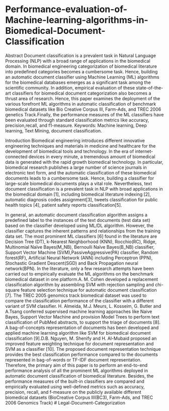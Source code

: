 # Performance-evaluation-of-Machine-learning-algorithms-in-Biomedical-Document-Classification

Abstract
Document classification is a prevalent task in Natural Language Processing (NLP) with a broad range of applications in the biomedical domain. In biomedical engineering categorization of biomedical literature into predefined categories becomes a cumbersome task. Hence, building an automatic document classifier using Machine Learning (ML) algorithms for the biomedical databases emerges as a significant task among the scientific community. In addition, empirical evaluation of these state-of-the-art classifiers for biomedical document categorization also becomes a thrust area of research. Hence, this paper examines the deployment of the various forefront ML algorithms in automatic classification of benchmark biomedical datasets like Bio Creative Corpus III, Farm-Ads, and TREC 2006 genetics Track.Finally, the performance measures of the ML classifiers have been evaluated through standard classification metrics like accuracy, precision,recall, and f1-measure.
Keywords: Machine learning, Deep learning, Text Mining, document classification.

Introduction
Biomedical engineering introduces different innovative engineering techniques and materials in medicine and healthcare for the development of biomedical tools and technology. In the era of internet-connected devices in every minute, a tremendous amount of biomedical data is generated with the rapid growth biomedical technology. In particular, biomedical research publishes a large number of science journals in electronic text form, and the automatic classification of these biomedical documents leads to a cumbersome task. Hence, building a classifier for large-scale biomedical documents plays a vital role. Nevertheless, text document classification is a prevalent task in NLP with broad applications in the biomedical domain [1], including biomedical literature indexing [2], automatic diagnosis codes assignment[3], tweets classification for public health topics [4], patient safety reports classification[5].

In general, an automatic document classification algorithm assigns a predefined label to the instances of the text documents (test data set) based on the classifier developed using ML/DL algorithm. However, the classifier captures the inherent patterns and relationships from the training data set. The most prominent ML classifiers [6] found in the literature are Decision Tree (DT), k-Nearest Neighborhood (KNN), Rocchio(RC), Ridge, Multinomial Naïve Bayes(M_NB), Bernoulli Naïve Bayes(B_NB) classifier, Support Vector Machine (SVM),PassiveAggressive(PA) classifier, Random forest(RF), Artificial Neural Network (ANN) including Perceptron (PPN), Stochastic Gradient Descent(SGD) and Back Propagation neural network(BPN).
In the literature, only a few research attempts have been carried out to empirically evaluate the ML algorithms on the benchmark biomedical dataset in one platform.A. M. Cohen developed a replacement classification algorithm by assembling SVM with rejection sampling and chi-square feature selection technique for automatic document classification [7]. The TREC 2005 genomics track biomedical dataset was used to compare the classification performance of the classifier with a different variant of SVM classifier. H. Almeida, M.J. Meurs, L. Kosseim, G. Butler and A.Tsang conferred supervised machine learning approaches like Naive Bayes, Support
Vector Machine and provision Model Trees to perform text classification of PubMed abstracts, to support the triage of documents [8].
A bag-of-concepts representation of documents has been developed and applied machine learning algorithm like SVM for biomedical document classification [9].D.B. Nguyen, M. Shenify and H. Al-Mubaid proposed an improved feature weighting technique for document representation and SVM as a classifier [10]. The proposed document representation technique provides the best classification performance compared to the documents represented in bag-of-words or TF-IDF document representation.
Therefore, the primary aim of this paper is to perform an end-to-end performance analysis of all the prominent ML algorithms deployed in automatic document classification of biomedical literature. Besides, the performance measures of the built-in classifiers are compared and empirically evaluated using well-defined metrics such as accuracy, precision, recall, and f-measure on the publicly available different biomedical datasets (BioCreative Corpus III(BC3), Farm-Ads, and TREC 2006 Genomics Track)
#   L e g a l - D o c u m e n t - C a t e g o r i z a t i o n  
 